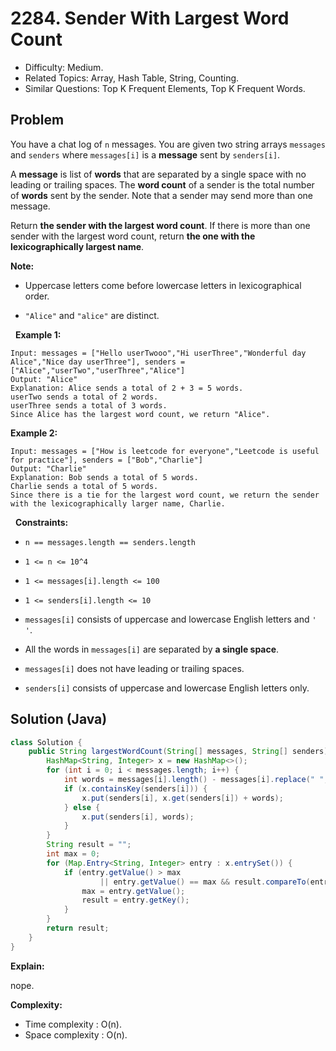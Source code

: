 # 2284. Sender With Largest Word Count

- Difficulty: Medium.
- Related Topics: Array, Hash Table, String, Counting.
- Similar Questions: Top K Frequent Elements, Top K Frequent Words.

## Problem

You have a chat log of ```n``` messages. You are given two string arrays ```messages``` and ```senders``` where ```messages[i]``` is a **message** sent by ```senders[i]```.

A **message** is list of **words** that are separated by a single space with no leading or trailing spaces. The **word count** of a sender is the total number of **words** sent by the sender. Note that a sender may send more than one message.

Return **the sender with the **largest** word count**. If there is more than one sender with the largest word count, return **the one with the **lexicographically largest** name**.

**Note:**


	
- Uppercase letters come before lowercase letters in lexicographical order.
	
- ```"Alice"``` and ```"alice"``` are distinct.


 
**Example 1:**

```
Input: messages = ["Hello userTwooo","Hi userThree","Wonderful day Alice","Nice day userThree"], senders = ["Alice","userTwo","userThree","Alice"]
Output: "Alice"
Explanation: Alice sends a total of 2 + 3 = 5 words.
userTwo sends a total of 2 words.
userThree sends a total of 3 words.
Since Alice has the largest word count, we return "Alice".
```

**Example 2:**

```
Input: messages = ["How is leetcode for everyone","Leetcode is useful for practice"], senders = ["Bob","Charlie"]
Output: "Charlie"
Explanation: Bob sends a total of 5 words.
Charlie sends a total of 5 words.
Since there is a tie for the largest word count, we return the sender with the lexicographically larger name, Charlie.
```

 
**Constraints:**


	
- ```n == messages.length == senders.length```
	
- ```1 <= n <= 10^4```
	
- ```1 <= messages[i].length <= 100```
	
- ```1 <= senders[i].length <= 10```
	
- ```messages[i]``` consists of uppercase and lowercase English letters and ```' '```.
	
- All the words in ```messages[i]``` are separated by **a single space**.
	
- ```messages[i]``` does not have leading or trailing spaces.
	
- ```senders[i]``` consists of uppercase and lowercase English letters only.



## Solution (Java)

```java
class Solution {
    public String largestWordCount(String[] messages, String[] senders) {
        HashMap<String, Integer> x = new HashMap<>();
        for (int i = 0; i < messages.length; i++) {
            int words = messages[i].length() - messages[i].replace(" ", "").length() + 1;
            if (x.containsKey(senders[i])) {
                x.put(senders[i], x.get(senders[i]) + words);
            } else {
                x.put(senders[i], words);
            }
        }
        String result = "";
        int max = 0;
        for (Map.Entry<String, Integer> entry : x.entrySet()) {
            if (entry.getValue() > max
                    || entry.getValue() == max && result.compareTo(entry.getKey()) < 0) {
                max = entry.getValue();
                result = entry.getKey();
            }
        }
        return result;
    }
}
```

**Explain:**

nope.

**Complexity:**

* Time complexity : O(n).
* Space complexity : O(n).
